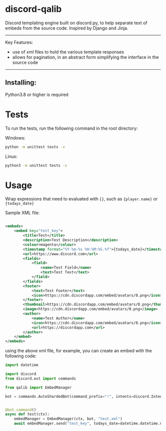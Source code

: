 # discord-qalib

Discord templating engine built on discord.py, to help separate text of embeds from the source code. Inspired by Django
and Jinja.

-----
Key Features:

- use of xml files to hold the various template responses
- allows for pagination, in an abstract form simplifying the interface in the source code

-----

## Installing:

Python3.8 or higher is required

# Tests

To run the tests, run the following command in the root directory:

Windows:

```bash
python -m unittest tests -v 
```

Linux:

```bash
python3 -m unittest tests -v
```

# Usage

Wrap expressions that need to evaluated with ``{}``, such as ``{player.name}`` or ``{todays_date}``

Sample XML file:

```xml

<embeds>
    <embed key="test_key">
        <title>Test</title>
        <description>Test Description</description>
        <colour>magenta</colour>
        <timestamp format="%Y-%m-%s %H:%M:%S.%f">{todays_date}</timestamp>
        <url>https://www.discord.com</url>
        <fields>
            <field>
                <name>Test Field</name>
                <text>Test Text</text>
            </field>
        </fields>
        <footer>
            <text>Test Footer</text>
            <icon>https://cdn.discordapp.com/embed/avatars/0.png</icon>
        </footer>
        <thumbnail>https://cdn.discordapp.com/embed/avatars/0.png</thumbnail>
        <image>https://cdn.discordapp.com/embed/avatars/0.png</image>
        <author>
            <name>Test Author</name>
            <icon>https://cdn.discordapp.com/embed/avatars/0.png</icon>
            <url>https://discordapp.com</url>
        </author>
    </embed>
</embeds>
```

using the above xml file, for example, you can create an embed with the following code:

```python
import datetime

import discord
from discord.ext import commands

from qalib import EmbedManager

bot = commands.AutoShardedBot(command_prefix="!", intents=discord.Intents.all())


@bot.command()
async def test(ctx):
    embedManager = EmbedManager(ctx, bot, "test.xml")
    await embedManager.send("test_key", todays_date=datetime.datetime.now())
```
